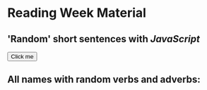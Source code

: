 <h1> Reading Week Material </h1>
<!DOCTYPE html>
<html>
<body>
  
<h2> 'Random' short sentences with <em>JavaScript </em> </h2>

<button onclick="makeSentence()">Click me</button>

<p id="demo"></p>

<script>
  function makeSentence() {
  var person = {
      names: ["George", "Sam", "Alex", "Fiona", "Sally", "Jennifer", "Nickole", "Amanda", "Hector", "Alice", "Benjamin", "Jane", "Austin", "Amy", "Sandra", "He", "She", "Vincent", "Arthur" ],
      verbes: ["speaks", "eats", "runs", "reads", "writes" ],
      adverbs: ["slowly", "fast", "with_passion", "rarely" ],
      };
  
  name = person.names[Math.floor(Math.random() * person.names.length)];
  verb = person.verbs[Math.floor(Math.radom() * person.verbs.length)];
  adverb = person.adverbs[Math.floor(Math.random() * person.adverbs.length)];
  
  document.getElementById("demo").innerHTML = name + " " + verb + " " + adverb;
  }
  </script>
  
  
  
  </body>
  </html>
  
  <h2> All names with random verbs and adverbs: </h2>
  
